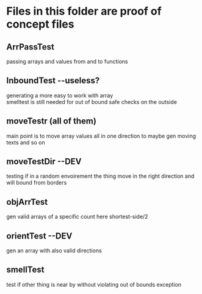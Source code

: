 # Files in this folder are proof of concept files
## ArrPassTest
passing arrays and values from and to functions
## InboundTest --useless?
generating a more easy to work with array  
smelltest is still needed for out of bound safe checks on the outside
## moveTestr (all of them)
main point is to move array values all in one direction to maybe gen moving texts and so on
## moveTestDir --DEV
testing if in a random envoirement the thing move in the right direction and will bound from borders
## objArrTest
gen valid arrays of a specific count here shortest-side/2
## orientTest --DEV
gen an array with also valid directions
## smellTest
test if other thing is near by without violating out of bounds exception